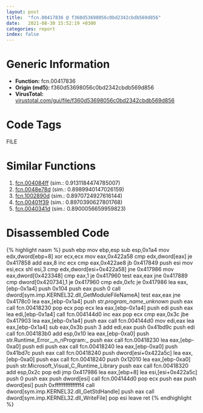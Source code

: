 ```yaml
---
layout: post
title:  "fcn.00417836 @ f360d53698056c0bd2342cbdb569d856"
date:   2021-08-30 15:52:19 +0300
categories: report
index: false
---
```


# Generic Information
- **Function:** fcn.00417836
- **Origin (md5):** f360d53698056c0bd2342cbdb569d856
- **VirusTotal:** [virustotal.com/gui/file/f360d53698056c0bd2342cbdb569d856][virustotal_ref]

# Code Tags
<span class="tag" id="FILE">FILE</span>


# Similar Functions

1. [fcn.004084ff][similar_1_ref] (sim.: 0.9131184474785007)
2. [fcn.0048e78d][similar_2_ref] (sim.: 0.8989940147026159)
3. [fcn.1002890d][similar_3_ref] (sim.: 0.8970724927616144)
4. [fcn.00401f39][similar_4_ref] (sim.: 0.8970390627801768)
5. [fcn.0040341d][similar_5_ref] (sim.: 0.8900056659959823)


# Disassembled Code

{% highlight nasm %}
push ebp
mov ebp,esp
sub esp,0x1a4
mov edx,dword[ebp+8]
xor ecx,ecx
mov eax,0x422a58
cmp edx,dword[eax]
je 0x417858
add eax,8
inc ecx
cmp eax,0x422ae8
jb 0x417849
push esi
mov esi,ecx
shl esi,3
cmp edx,dword[esi+0x422a58]
jne 0x417986
mov eax,dword[0x423348]
cmp eax,1
je 0x417960
test eax,eax
jne 0x417889
cmp dword[0x420734],1
je 0x417960
cmp edx,0xfc
je 0x417986
lea eax,[ebp-0x1a4]
push 0x104
push eax
push 0
call dword[sym.imp.KERNEL32.dll_GetModuleFileNameA]
test eax,eax
jne 0x4178c0
lea eax,[ebp-0x1a4]
push str._program_name_unknown_
push eax
call fcn.00418230
pop ecx
pop ecx
lea eax,[ebp-0x1a4]
push edi
push eax
lea edi,[ebp-0x1a4]
call fcn.004144d0
inc eax
pop ecx
cmp eax,0x3c
jbe 0x417903
lea eax,[ebp-0x1a4]
push eax
call fcn.004144d0
mov edi,eax
lea eax,[ebp-0x1a4]
sub eax,0x3b
push 3
add edi,eax
push 0x41bd9c
push edi
call fcn.004183b0
add esp,0x10
lea eax,[ebp-0xa0]
push str.Runtime_Error__n_nProgram:_
push eax
call fcn.00418230
lea eax,[ebp-0xa0]
push edi
push eax
call fcn.00418240
lea eax,[ebp-0xa0]
push 0x41bd7c
push eax
call fcn.00418240
push dword[esi+0x422a5c]
lea eax,[ebp-0xa0]
push eax
call fcn.00418240
push 0x12010
lea eax,[ebp-0xa0]
push str.Microsoft_Visual_C_Runtime_Library
push eax
call fcn.00418320
add esp,0x2c
pop edi
jmp 0x417986
lea eax,[ebp+8]
lea esi,[esi+0x422a5c]
push 0
push eax
push dword[esi]
call fcn.004144d0
pop ecx
push eax
push dword[esi]
push 0xfffffffffffffff4
call dword[sym.imp.KERNEL32.dll_GetStdHandle]
push eax
call dword[sym.imp.KERNEL32.dll_WriteFile]
pop esi
leave 
ret 
{% endhighlight %}


[similar_1_ref]: /report/fcn.004084ff@a2475448bf4050c1583e1970984a4d00
[similar_2_ref]: /report/fcn.0048e78d@18980bd3439a28c3ca084fb94b418e27
[similar_3_ref]: /report/fcn.1002890d@a7a698c732cb880967bd1318dc083d69
[similar_4_ref]: /report/fcn.00401f39@f7fdde1e34169179beb179f5c2c38adb
[similar_5_ref]: /report/fcn.0040341d@e9782a46c2d4ab52d9b2b1b712934fbe
[virustotal_ref]: https://www.virustotal.com/gui/file/f360d53698056c0bd2342cbdb569d856